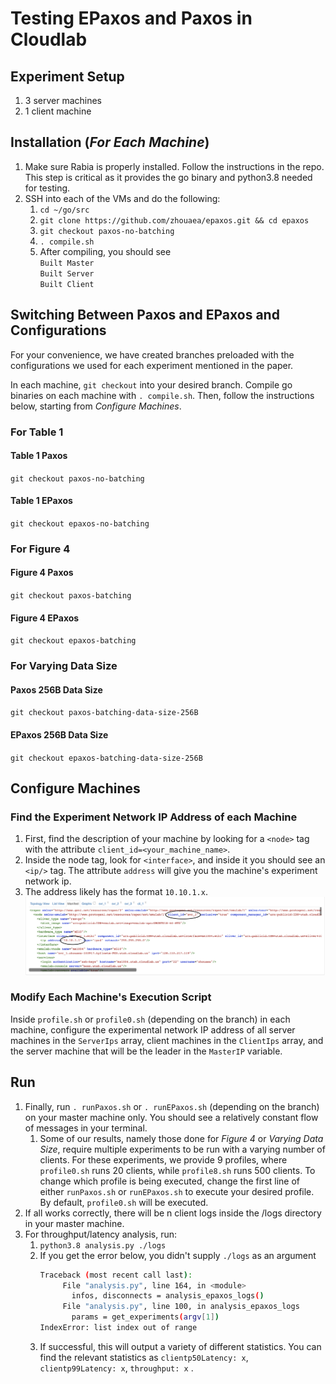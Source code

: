 # Testing EPaxos and Paxos in Cloudlab
## Experiment Setup
1. 3 server machines
2. 1 client machine

## Installation (***For Each Machine***)
1. Make sure Rabia is properly installed. Follow the instructions in the repo. This step is critical as it provides the go binary and python3.8 needed for testing.
2. SSH into each of the VMs and do the following: 
    1. `cd ~/go/src`
    2. ```git clone https://github.com/zhouaea/epaxos.git && cd epaxos```
    3. `git checkout paxos-no-batching`
    4. ```. compile.sh```
    5. After compiling, you should see
       </br>
       ```Built Master```
       </br>
       ```Built Server```
       </br>
       ```Built Client```

## Switching Between Paxos and EPaxos and Configurations 
For your convenience, we have created branches preloaded with the configurations we used for each experiment mentioned in the paper. 

In each machine, `git checkout` into your desired branch. Compile go binaries on each machine with `. compile.sh`. Then, follow the instructions below, starting from *Configure Machines*.
### For Table 1
#### Table 1 Paxos
`git checkout paxos-no-batching`  
#### Table 1 EPaxos
`git checkout epaxos-no-batching` 
### For Figure 4
#### Figure 4 Paxos
`git checkout paxos-batching`  
#### Figure 4 EPaxos
`git checkout epaxos-batching`
### For Varying Data Size
#### Paxos 256B Data Size
`git checkout paxos-batching-data-size-256B`
#### EPaxos 256B Data Size
`git checkout epaxos-batching-data-size-256B`

## Configure Machines

### Find the Experiment Network IP Address of each Machine
1. First, find the description of your machine by looking for a `<node>` tag with the attribute `client_id=<your_machine_name>`.
2. Inside the node tag, look for `<interface>`, and inside it you should see an `<ip/>` tag. The attribute `address` will give you the machine's experiment network ip.
3. The address likely has the format `10.10.1.x`.
![Identifying Master Server IP Screenshot](./README-images/Identifying%20Master%20Server%20IP.png)

### Modify Each Machine's Execution Script
Inside `profile.sh` or `profile0.sh` (depending on the branch) in each machine, configure the experimental network IP address of all server machines in the `ServerIps` array, client machines in the `ClientIps` array, and the server machine that will be the leader in the `MasterIP` variable.

## Run
1. Finally, run `. runPaxos.sh` or `. runEPaxos.sh` (depending on the branch) on your master machine only. You should see a relatively constant flow of messages in your terminal.
   1. Some of our results, namely those done for *Figure 4* or *Varying Data Size*, require multiple experiments to be run with a varying number of clients. For these experiments, we provide 9 profiles, where `profile0.sh` runs 20 clients, while `profile8.sh` runs 500 clients. To change which profile is being executed, change the first line of either `runPaxos.sh` or `runEPaxos.sh` to execute your desired profile. By default, `profile0.sh` will be executed. 
2. If all works correctly, there will be n client logs inside the /logs directory in your master machine.
3. For throughput/latency analysis, run:
    1. ```python3.8 analysis.py ./logs```
    2. If you get the error below, you didn't supply `./logs` as an argument
       ```bash
       Traceback (most recent call last):
            File "analysis.py", line 164, in <module>
              infos, disconnects = analysis_epaxos_logs()
            File "analysis.py", line 100, in analysis_epaxos_logs
              params = get_experiments(argv[1])
       IndexError: list index out of range
       ```
    3. If successful, this will output a variety of different statistics. You can find the relevant statistics as `clientp50Latency: x`, `clientp99Latency: x`, `throughput: x`
.    
